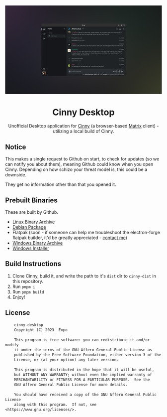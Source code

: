 <div align="center">

![Cinny Desktop on GNOME 45](./cinny-desktop-promo.png)

# Cinny Desktop

Unofficial Desktop application for [Cinny](https://cinny.in/) (a browser-based [Matrix](https://matrix.org) client) - utilizing a local build of Cinny.

</div>

## Notice

This makes a single request to Github on start, to check for updates (so we can notify you about them), meaning Github could know when you open Cinny. Depending on how schizo your threat model is, this could be a downside.

They get no information other than that you opened it.

## Prebuilt Binaries

These are built by Github.

- [Linux Binary Archive](https://github.com/Exponential-Workload/cinny-desktop/releases/latest/download/linux-bin-x64.tar.gz)
- [Debian Package](https://github.com/Exponential-Workload/cinny-desktop/releases/latest/download/debian-x64.deb)
- Flatpak (soon - if someone can help me troubleshoot the electron-forge flatpak builder, it'd be greatly appreciated - [contact me](https://matrix.to/#/@3xpo:matrix.org))
- [Windows Binary Archive](https://github.com/Exponential-Workload/cinny-desktop/releases/latest/download/windows-bin-x64.zip)
- [Windows Installer](https://github.com/Exponential-Workload/cinny-desktop/releases/latest/download/windows-setup-x64.exe)

## Build Instructions

1. Clone Cinny, build it, and write the path to it's `dist` dir to `cinny-dist` in this repository.
2. Run `pnpm i`
3. Run `pnpm build`
4. Enjoy!

## License

        cinny-desktop
        Copyright (C) 2023  Expo

        This program is free software: you can redistribute it and/or modify
        it under the terms of the GNU Affero General Public License as
        published by the Free Software Foundation, either version 3 of the
        License, or (at your option) any later version.

        This program is distributed in the hope that it will be useful,
        but WITHOUT ANY WARRANTY; without even the implied warranty of
        MERCHANTABILITY or FITNESS FOR A PARTICULAR PURPOSE.  See the
        GNU Affero General Public License for more details.

        You should have received a copy of the GNU Affero General Public License
        along with this program.  If not, see <https://www.gnu.org/licenses/>.
